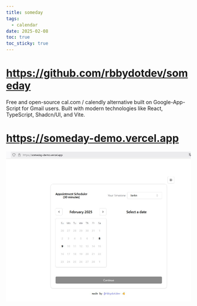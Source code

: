 ```yaml
---
title: someday
tags:
  - calendar
date: 2025-02-08
toc: true
toc_sticky: true
---
```



# <https://github.com/rbbydotdev/someday>

Free and open-source cal.com / calendly alternative built on Google-App-Script for Gmail users. Built with modern technologies like React, TypeScript, Shadcn/UI, and Vite.

# https://someday-demo.vercel.app

![](../_asset/2024-11-02-someday-20250208163142.jpg)

